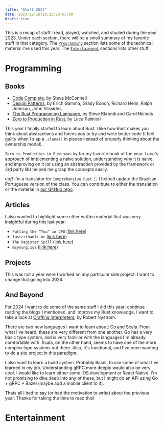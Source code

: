 ```yaml
---
title: "Stuff 2023"
date: 2023-12-18T16:25:23-03:00
draft: true
---
```


This is a recap of stuff I read, played, watched, and studied during the year 2023. Under each section, there will be a small summary of my favorite stuff in that category. The [`Programming`](#programming) section lists some of the technical material I've used this year. The [`Entertainment`](#Entertainment) sections lists other stuff.

# Programming
## Books

- [Code Complete](https://www.goodreads.com/book/show/4845), by Steve McConnell
- [Design Patterns](https://www.goodreads.com/en/book/show/85009), by Erich Gamma, Grady Booch, Richard Helm, Ralph Johnson, John Vlissides
- [The Rust Programming Language](https://doc.rust-lang.org/book/title-page.html), by Steve Klabnik and Carol Nichols
- [Zero to Production in Rust](https://www.zero2prod.com/), by Luca Palmieri

This year I finally started to learn about Rust. I like how Rust makes you think about abstractions and forces you to try and write better code (I feel guilty when I slap a `.clone()` in places instead of properly thinking about the ownership model).

`Zero to Production in Rust`  was by far my favorite book of the year. Luca's approach of implementing a naive solution, understanding why it is naive, and improving on it (or using an abstraction provided by the framework or 3rd party lib) helped me grasp the concepts easily.

*coff* I'm a translator for `Comprehensive Rust 🦀`. I helped update the Brazilian Portuguese version of the class. You can contribute to either the translation or the material in [our GitHub repo](https://github.com/google/comprehensive-rust).

## Articles

I also wanted to highlight some other written material that was very insightful during this last year.

- `Putting the “You” in CPU` ([link here](https://cpu.land/))
- `fasterthanli.me` ([link here](https://fasterthanli.me/))
- `The Register Spill` ([link here](https://registerspill.thorstenball.com/))
- `mcyoung.xyz` ([link here](https://mcyoung.xyz/))

## Projects

This was not a year were I worked on any particular side project. I want to change that going into 2024.

## And Beyond

For 2024 I want to do some of the same stuff I did this year: continue reading the blogs I mentioned, and improve my Rust knowledge. I want to take a look at [Crafting Interpreters](https://craftinginterpreters.com/), by Robert Nystrom.

There are two new languages I want to learn about: Go and Scala. From what I've heard, these are very different from one another. Go has a very basic type system, and is very familiar with the languages I'm already comfortable with. Scala, on the other hand, seems to have one of the more complex type systems out there. Also, it's functional, and I've been wanting to do a site project in this paradigm.

I also want to learn a build system. Probably Basel, to use some of what I've learned in my job. Understanding gRPC more deeply would also be very cool. I would like to learn either some iOS development or React Native. I'm not promising to dive deep into any of these, but I might do an API using Go + gRPC + Bazel (maybe add a mobile client to it).

Thats all I had to say (or had the motivation to write) about the previous year. Thanks for taking the time to read this!

# Entertainment
